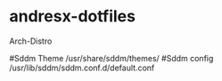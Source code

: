 # andresx-dotfiles
Arch-Distro


#Sddm Theme /usr/share/sddm/themes/
#Sddm config /usr/lib/sddm/sddm.conf.d/default.conf
